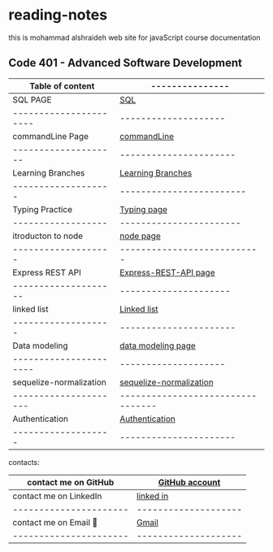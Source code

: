 # reading-notes

this is mohammad alshraideh web site for  javaScript course documentation  


## Code 401 - Advanced Software Development
|Table of content|---------------|
|--------------------|------------------|  
|  SQL PAGE            |[SQL](./sql.md)  |
|----------------------|--------------------|
|commandLine Page     | [commandLine](./commandLine.md)|
|--------------------|----------------------|
|Learning Branches  | [Learning Branches](./learningBranches.md)|
|-------------------|------------------------|
|Typing Practice  | [Typing page](TypingPractice.md)|
|------------------|-----------------------|
|itroducton to node |[node page](./node.md)|
|-------------------|---------------------------|
|Express REST API   |  [Express-REST-API page](Express-REST-API.md)|
|--------------------|---------------------|
|linked list       | [Linked list](linked-list.md)|
|-------------------|----------------------|
|Data modeling        | [data modeling page](DataModeling.md)|
|----------------------|--------------------|
|sequelize-normalization|[sequelize-normalization](./sequelize-normalization.md)|
|---------------------|---------------------------------|
|Authentication  | [Authentication](Authentication.md)|
|-------------------|----------------------|

contacts: 

|contact me on GitHub    |[GitHub account](https://github.com/mohammadsh96)|
|----------------------|--------------------|
|contact me on LinkedIn |[linked in ](https://www.linkedin.com/in/mohammad-alshraideh-67820b186/)|
|----------------------|--------------------| 
|contact me on Email  :email:|  [Gmail](mhmd.shrydh1996@gmail.com)|
|----------------------|--------------------|
